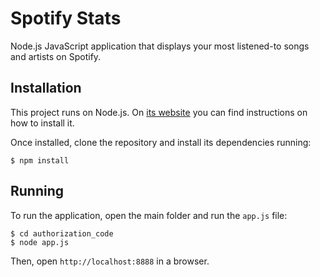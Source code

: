# Spotify Stats
Node.js JavaScript application that displays your most listened-to songs and artists on Spotify.

## Installation

This project runs on Node.js. On [its website](http://www.nodejs.org/download/) you can find instructions on how to install it.

Once installed, clone the repository and install its dependencies running:

    $ npm install


## Running
To run the application, open the main folder and run the `app.js` file:

    $ cd authorization_code
    $ node app.js

Then, open `http://localhost:8888` in a browser.
